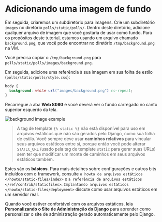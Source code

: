 # Adicionando uma imagem de fundo

Em seguida, criaremos um subdiretório para imagens. Crie um subdiretório `images` no diretório `polls/static/polls/`. Dentro deste diretório, adicione qualquer arquivo de imagem que você gostaria de usar como fundo. Para os propósitos deste tutorial, estamos usando um arquivo chamado `background.png`, que você pode encontrar no diretório `/tmp/background.png` na VM.

Você precisa copiar o `/tmp/background.png` para `polls/static/polls/images/background.png`.

Em seguida, adicione uma referência à sua imagem em sua folha de estilo (`polls/static/polls/style.css`):

```css
body {
  background: white url("images/background.png") no-repeat;
}
```

Recarregue a aba **Web 8080** e você deverá ver o fundo carregado no canto superior esquerdo da tela.

![background image example](../assets/20230908-15-39-41-8dGms0NM.png)

> A tag de template `{% static %}` não está disponível para uso em arquivos estáticos que não são gerados pelo Django, como sua folha de estilo. Você sempre deve usar **caminhos relativos** para vincular seus arquivos estáticos entre si, porque então você pode alterar `STATIC_URL` (usado pela tag de template `static` para gerar suas URLs) sem ter que modificar um monte de caminhos em seus arquivos estáticos também.

Estes são os **básicos**. Para mais detalhes sobre configurações e outros bits incluídos com o framework, consulte `o howto de arquivos estáticos </howto/static-files/index>` e `a referência de arquivos estáticos </ref/contrib/staticfiles>`. `Implantando arquivos estáticos </howto/static-files/deployment>` discute como usar arquivos estáticos em um servidor real.

Quando você estiver confortável com os arquivos estáticos, leia **Personalizando o Site de Administração do Django** para aprender como personalizar o site de administração gerado automaticamente pelo Django.
